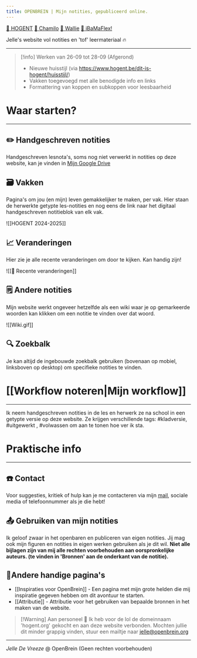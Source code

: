 ```yaml
---
title: OPENBREIN | Mijn notities, gepubliceerd online.
---
```

[🏫 HOGENT](https://www.hogent.be) [🏡 Chamilo](https://chamilo.hogent.be/#") [👋 Wallie](https://hogent.sharepoint.com/sites/IntranetStudenten) [📯 iBaMaFlex!](https://ibamaflex.hogent.be) 

Jelle's website vol notities en 'tof' leermateriaal 🔥

---
>[!info] Werken van 26-09 tot 28-09 (Afgerond)
>- Nieuwe huisstijl (via https://www.hogent.be/dit-is-hogent/huisstijl/)
>- Vakken toegevoegd met alle benodigde info en links
>- Formattering van koppen en subkoppen voor leesbaarheid


# Waar starten?
---
## ✏️ Handgeschreven notities
Handgeschreven lesnota's, soms nog niet verwerkt in notities op deze website, kan je vinden in [Mijn Google Drive](https://drive.google.com/drive/folders/19MFfBkp48F4e63byHzHa5kYravR2JxWS?usp=sharing) 
## 🗃️ Vakken
Pagina's om jou (en mijn) leven gemakkelijker te maken, per vak. Hier staan de herwerkte getypte les-notities en nog eens de link naar het digitaal handgeschreven notitieblok van elk vak.

![[HOGENT 2024-2025]]

## 📈 Veranderingen
Hier zie je alle recente veranderingen om door te kijken. Kan handig zijn!

![[📂 Recente veranderingen]]

## 🗒️ Andere notities
Mijn website werkt ongeveer hetzelfde als een wiki waar je op gemarkeerde woorden kan klikken om een notitie te vinden over dat woord.

![[Wiki.gif]]


## 🔍 Zoekbalk
Je kan altijd de ingebouwde zoekbalk gebruiken (bovenaan op mobiel, linksboven op desktop) om specifieke notities te vinden.

# [[Workflow noteren|Mijn workflow]]
--- 
Ik neem handgeschreven notities in de les en herwerk ze na school in een getypte versie op deze website. Ze krijgen verschillende tags:  #kladversie, #uitgewerkt , #volwassen om aan te tonen hoe ver ik sta.

# Praktische info
---
## ☎️ Contact
Voor suggesties, kritiek of hulp kan je me contacteren via mijn [mail](mailto:jelle@openbrein.org), sociale media of telefoonnummer als je die hebt!

## 📤 Gebruiken van mijn notities
Ik geloof zwaar in het openbaren en publiceren van eigen notities. Jij mag ook mijn figuren en notities in eigen werken gebruiken als je dit wil. **Niet alle bijlagen zijn van mij alle rechten voorbehouden aan oorspronkelijke auteurs. (te vinden in 'Bronnen' aan de onderkant van de notitie).**

## 🔗Andere handige pagina's
* [[Inspiraties voor OpenBrein]] - Een pagina met mijn grote helden die mij inspiratie gegeven hebben om dit avontuur te starten.
* [[Attributie]] - Attributie voor het gebruiken van bepaalde bronnen in het maken van de website.

>[!Warning] Aan personeel 🥰
>Ik heb voor de lol de domeinnaam 'hogent.org' gekocht en aan deze website verbonden. Mochten jullie dit minder grappig vinden, stuur een mailtje naar [jelle@openbrein.org](mailto:jelle@openbrein.org)  

---
*Jelle De Vreeze* @ OpenBrein (Geen rechten voorbehouden)

